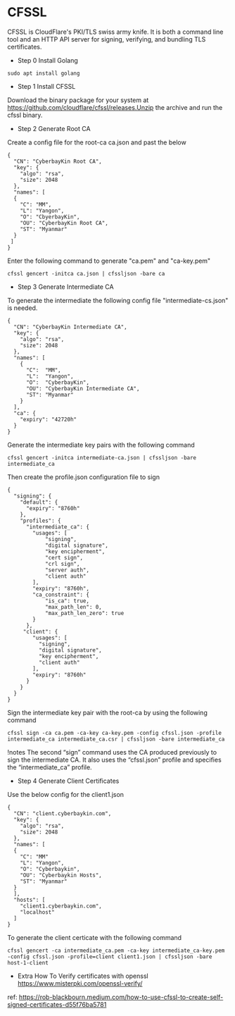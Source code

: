 # CFSSL 
CFSSL is CloudFlare's PKI/TLS swiss army knife. It is both a command line tool and an HTTP API server for signing, verifying, and bundling TLS certificates.

- Step 0 Install Golang
```
sudo apt install golang
```
- Step 1 Install CFSSL

Download the binary package for your system at https://github.com/cloudflare/cfssl/releases.Unzip the archive and run the cfssl binary.

- Step 2 Generate Root CA 

Create a config file for the root-ca ca.json and past the below
```
{
  "CN": "CyberbayKin Root CA",
  "key": {
    "algo": "rsa",
    "size": 2048
  },
  "names": [
  {
    "C": "MM", 
    "L": "Yangon",
    "O": "CbyerbayKin",
    "OU": "CyberbayKin Root CA",
    "ST": "Myanmar"
  }
 ]
}

```
Enter the following command to generate "ca.pem" and "ca-key.pem"
```
cfssl gencert -initca ca.json | cfssljson -bare ca
```

- Step 3 Generate Intermediate CA

To generate the intermediate the following config file "intermediate-cs.json" is needed.
```
{
  "CN": "CyberbayKin Intermediate CA",
  "key": {
    "algo": "rsa",
    "size": 2048
  },
  "names": [
    {
      "C":  "MM",
      "L":  "Yangon",
      "O":  "CyberbayKin",
      "OU": "CyberbayKin Intermediate CA",
      "ST": "Myanmar"
    }
  ],
  "ca": {
    "expiry": "42720h"
  }
}
```

Generate the intermediate key pairs with the following command
```
cfssl gencert -initca intermediate-ca.json | cfssljson -bare intermediate_ca
```

Then create the profile.json configuration file to sign
```
{
  "signing": {
    "default": {
      "expiry": "8760h"
    },
    "profiles": {
      "intermediate_ca": {
        "usages": [
            "signing",
            "digital signature",
            "key encipherment",
            "cert sign",
            "crl sign",
            "server auth",
            "client auth"
        ],
        "expiry": "8760h",
        "ca_constraint": {
            "is_ca": true,
            "max_path_len": 0, 
            "max_path_len_zero": true
        }
      },
     "client": {
        "usages": [
          "signing",
          "digital signature",
          "key encipherment", 
          "client auth"
        ],
        "expiry": "8760h"
      }
    }
  }
}
```

Sign the intermediate key pair with the root-ca by using the following command 
```
cfssl sign -ca ca.pem -ca-key ca-key.pem -config cfssl.json -profile intermediate_ca intermediate_ca.csr | cfssljson -bare intermediate_ca
```

!notes 
The second “sign” command uses the CA produced previously to sign the intermediate CA. It also uses the “cfssl.json” profile and specifies the “intermediate_ca” profile.

- Step 4 Generate Client Certificates 

Use the below config for the client1.json
```
{
  "CN": "client.cyberbaykin.com",
  "key": {
    "algo": "rsa",
    "size": 2048
  },
  "names": [
  {
    "C": "MM"
    "L": "Yangon",
    "O": "Cyberbaykin",
    "OU": "Cyberbaykin Hosts",
    "ST": "Myanmar"
  }
  ],
  "hosts": [
    "client1.cyberbaykin.com",
    "localhost"
  ]
}
```

To generate the client certicate with the following command 

```
cfssl gencert -ca intermediate_ca.pem -ca-key intermediate_ca-key.pem -config cfssl.json -profile=client client1.json | cfssljson -bare host-1-client
```


- Extra How To Verify certificates with openssl 
https://www.misterpki.com/openssl-verify/


ref: https://rob-blackbourn.medium.com/how-to-use-cfssl-to-create-self-signed-certificates-d55f76ba5781
